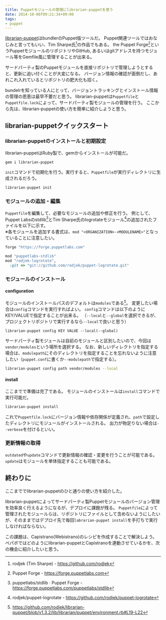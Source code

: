 ```yaml
---
title: Puppetモジュールの管理にlibrarian-puppetを使う
date: 2014-10-06T09:21:34+09:00
tags: 
- puppet
---
```

[librarian-puppet](http://librarian-puppet.com/)はbundlerのPuppet版ツールだ。
Puppet関連ツールではおなじみと言ってもいい、Tim Sharpe氏[^1]の作品でもある。
the Puppet Forge[^2]というPuppetモジュールのリポジトリやGitHub, あるいはgitアドレスを持つモジュール等をGemfile風に管理することが出来る。

サードパーティ製のPuppetモジュールを直接リポジトリで管理しようとすると、更新に追い付くことが大変になる。
バージョン情報の確認が面倒だし、あれこれ入れているとリポジトリの肥大化も招く。

bundelrを知っている人にとって、バージョントラッキングとインストール情報の管理の恩恵は最早不要だと思う。
librarian-puppetは`Puppetfile`と`Puppetfile.lock`によって、サードパーティ製モジュールの管理を行う。
ここから先は、librarian-puppetの使い方を簡単に紹介しようと思う。

## librarian-puppetクイックスタート

### librarian-puppetのインストールと初期設定

librarian-puppetはRuby製で、gemからインストールが可能だ。

```sh
gem i librarian-puppet
```

`init`コマンドで初期化を行う。実行すると、`Puppetfile`が実行ディレクトリに生成されるだろう。

```sh
librarian-puppet init
```

### モジュールの追加・編集

`Puppetfile`を編集して、必要なモジュールの追加や修正を行う。
例として、Puppet Labsのstdlib[^3]とTim Sharpe氏のlogrotateモジュール[^4]の追加されたファイルを以下に示す。  
※各モジュールを追加する書式は、`mod "<ORGANIZATION>-<MODULENAME>"`となっていることに注意したい。

```rb
forge "https://forge.puppetlabs.com"

mod "puppetlabs-stdlib"
mod "rodjek-logrotate",
  :git => "git://github.com/rodjek/puppet-logrotate.git"
```

### モジュールのインストール

#### configuration

モジュールのインストールパスのデフォルトは`modules`である[^5]。
変更したい場合は`config`コマンドを実行すればよい。
`config`コマンドは以下のようにKEY/VALUEで指定することが出来る。
（`--local`と`--global`を選択できるが、プロジェクトリポジトリで実行するなら`--local`で良いと思う）

```
librarian-puppet config KEY VALUE --local(--global)
```

サードパーティ製モジュールは自前のモジュールと区別したいので、今回は`vendor/modules`という場所を選択する。
なお、新しいディレクトリを指定する場合は、`modulepath`にそのディレクトリを指定することを忘れないように注意したい（`puppet.conf`に書くか`--modulepath`で指定する）。

```sh
librarian-puppet config path vendor/modules --local
```

#### install

ここまでで準備は完了である。
モジュールのインストールは`install`コマンドで実行可能だ。

```sh
librarian-puppet install
```

これで`Puppetfile.lock`にバージョン情報や依存関係が定義され、`path`で設定したディレクトリにモジュールがインストールされる。
出力が物足りない場合は`--verbose`を付けるといい。

### 更新情報の取得

`outdated`や`update`コマンドで更新情報の確認・変更を行うことが可能である。
`update`はモジュールを単体指定することも可能である。

## 終わりに

ここまででlibrarian-puppetのひと通りの使い方を紹介した。

librarian-puppetによってサードパーティ製Puppetモジュールのバージョン管理を効率良く行えるようになるが、デプロイに課題が残る。
`Puppetfile`によって管理されたモジュールらは、リポジトリにファイルとして含めないようにしたいが、そのままではデプロイ先で毎回`labrarian-puppet install`を手打ちで実行しなければならない。

この課題は、Capistrano(Webistrano)のレシピを作成することで解決しよう。
ペパボではどのようにlibrarian-puppetとCapistranoを連動させているかを、次の機会に紹介したいと思う。

[^1]: rodjek (Tim Sharpe) - https://github.com/rodjek
[^2]: Puppet Forge - https://forge.puppetlabs.com
[^3]: puppetlabs/stdlib · Puppet Forge - https://forge.puppetlabs.com/puppetlabs/stdlib
[^4]: rodjek/puppet-logrotate - https://github.com/rodjek/puppet-logrotate
[^5]: https://github.com/rodjek/librarian-puppet/blob/v1.3.2/lib/librarian/puppet/environment.rb#L19-L22
